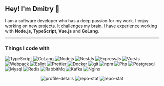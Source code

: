 <h2>Hey! I'm Dmitry 👋</h2>

<p>
I am a software developer who has a deep passion for my work. I enjoy working on new projects. It challenges my brain.  
I have experience working with <b>Node.js, TypeScript, Vue.js</b> and <b>GoLang</b>.
</p>

<hr>

<h3>Things I code with</h3>
<p>
  <img alt="TypeScript" src="https://img.shields.io/badge/-TypeScript-007ACC?style=flat-square&logo=typescript&logoColor=white" />
  <img alt="GoLang" src="https://img.shields.io/badge/Go-00ADD8?style=flat-square&logo=go&logoColor=white" />
  <img alt="Nodejs" src="https://img.shields.io/badge/-Nodejs-43853d?style=flat-square&logo=Node.js&logoColor=white" />
  <img alt="NestJs" src="https://img.shields.io/badge/-NestJs-ea2845?style=flat-square&logo=nestjs&logoColor=white" />
  <img alt="ExpressJs" src="https://img.shields.io/badge/Express.js-404D59?style=flat-square" />
  <img alt="VueJs" src="https://img.shields.io/badge/Vue.js-35495E?style=flat-square&logo=vue.js&logoColor=4FC08D" />
  <img alt="Webpack" src="https://img.shields.io/badge/-Webpack-8DD6F9?style=flat-square&logo=webpack&logoColor=white" /> 
  <img alt="Eslint" src="https://img.shields.io/badge/eslint-3A33D1?style=flat-square&logo=eslint&logoColor=white" />
  <img alt="Prettier" src="https://img.shields.io/badge/prettier-1A2C34?style=flat-square&logo=prettier&logoColor=F7BA3E" />
  <img alt="Docker" src="https://img.shields.io/badge/-Docker-46a2f1?style=flat-square&logo=docker&logoColor=white" />
  <img alt="git" src="https://img.shields.io/badge/-Git-F05032?style=flat-square&logo=git&logoColor=white" />
  <img alt="npm" src="https://img.shields.io/badge/-NPM-CB3837?style=flat-square&logo=npm&logoColor=white" />
  <img alt="Php" src="https://img.shields.io/badge/PHP-777BB4?style=flat-square&logo=php&logoColor=white" />
  <img alt="Postgresql" src="https://img.shields.io/badge/PostgreSQL-316192?style=flat-square&logo=postgresql&logoColor=white" />
  <img alt="Mysql" src="https://img.shields.io/badge/MySQL-005C84?style=flat-square&logo=mysql&logoColor=white" />
  <img alt="Redis" src="https://img.shields.io/badge/redis-%23DD0031.svg?&style=flat-square&logo=redis&logoColor=white" />
  <img alt="RabbitMq" src="https://img.shields.io/badge/rabbitmq-%23FF6600.svg?&style=flat-square&logo=rabbitmq&logoColor=white" />
  <img alt="Kafka" src="https://img.shields.io/badge/Apache%20Kafka-000?style=flat-square&logo=apachekafka" />
  <img alt="Nginx" src="https://img.shields.io/badge/nginx-%23009639.svg?style=flat-square&logo=nginx&logoColor=white)" />
</p>  

<div align="center">
  <img alt="profile-details" src="http://github-profile-summary-cards.vercel.app/api/cards/profile-details?username=fozery&theme=nord_dark"/>
  <img alt="repo-stat" src="http://github-profile-summary-cards.vercel.app/api/cards/repos-per-language?username=fozery&theme=nord_dark"/>
  <img alt="repo-stat" src="http://github-profile-summary-cards.vercel.app/api/cards/stats?username=fozery&theme=nord_dark"/>
</div>




<!--
**FOZERY/FOZERY** is a ✨ _special_ ✨ repository because its `README.md` (this file) appears on your GitHub profile.

Here are some ideas to get you started:

- 🔭 I’m currently working on ...
- 🌱 I’m currently learning ...
- 👯 I’m looking to collaborate on ...
- 🤔 I’m looking for help with ...
- 💬 Ask me about ...
- 📫 How to reach me: ...
- 😄 Pronouns: ...
- ⚡ Fun fact: ...
-->
